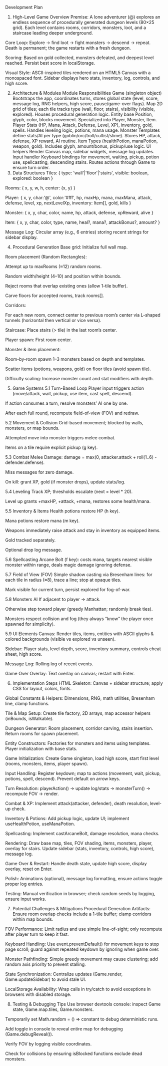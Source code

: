 Development Plan
1. High-Level Game Overview
Premise: A lone adventurer (@) explores an endless sequence of procedurally generated dungeon levels (80×25 grid). Each level contains rooms, corridors, monsters, loot, and a staircase leading deeper underground.

Core Loop: Explore → find loot → fight monsters → descend → repeat. Death is permanent; the game restarts with a fresh dungeon.

Scoring: Based on gold collected, monsters defeated, and deepest level reached. Persist best score in localStorage.

Visual Style: ASCII-inspired tiles rendered on an HTML5 Canvas with a monospaced font. Sidebar displays hero stats, inventory, log, controls, and high score.

2. Architecture & Modules
Module	Responsibilities
Game (singleton object)	Bootstraps the app, coordinates turns, stores global state (level, score, message log, RNG helpers, high score, pause/game-over flags).
Map	2D grid of tiles; each tile tracks type (wall, floor, stairs), visibility (visible, explored). Houses procedural generation logic.
Entity base	Position, glyph, color, blocks movement. Specialized into Player, Monster, Item.
Player	Stats (HP, Mana, Attack, Defense, Level, XP), inventory, gold, spells. Handles leveling logic, potions, mana usage.
Monster	Templates define stats/AI per type (goblin/orc/troll/cultist/slime). Stores HP, attack, defense, XP reward, AI routine.
Item	Types (healthPotion, manaPotion, weapon, gold). Includes glyph, amount/bonus, pickup/use logic.
UI helpers	Render Canvas map, sidebar widgets, message log updates.
Input handler	Keyboard bindings for movement, waiting, pickup, potion use, spellcasting, descending stairs. Routes actions through Game to ensure turn order.
3. Data Structures
Tiles: { type: 'wall'|'floor'|'stairs', visible: boolean, explored: boolean }

Rooms: { x, y, w, h, center: {x, y} }

Player: { x, y, char:'@', color:'#fff', hp, maxHp, mana, maxMana, attack, defense, level, xp, nextLevelXp, inventory: Item[], gold, kills }

Monster: { x, y, char, color, name, hp, attack, defense, xpReward, alive }

Item: { x, y, char, color, type, name, heal?, mana?, attackBonus?, amount? }

Message Log: Circular array (e.g., 6 entries) storing recent strings for sidebar display.

4. Procedural Generation
Base grid: Initialize full wall map.

Room placement (Random Rectangles):

Attempt up to maxRooms (≈12) random rooms.

Random width/height (4–10) and position within bounds.

Reject rooms that overlap existing ones (allow 1-tile buffer).

Carve floors for accepted rooms, track rooms[].

Corridors:

For each new room, connect center to previous room’s center via L-shaped tunnels (horizontal then vertical or vice versa).

Staircase: Place stairs (> tile) in the last room’s center.

Player spawn: First room center.

Monster & item placement:

Room-by-room spawn 1–3 monsters based on depth and templates.

Scatter items (potions, weapons, gold) on floor tiles (avoid spawn tile).

Difficulty scaling: Increase monster count and stat modifiers with depth.

5. Game Systems
5.1 Turn-Based Loop
Player input triggers action (move/attack, wait, pickup, use item, cast spell, descend).

If action consumes a turn, resolve monsters’ AI one by one.

After each full round, recompute field-of-view (FOV) and redraw.

5.2 Movement & Collision
Grid-based movement; blocked by walls, monsters, or map bounds.

Attempted move into monster triggers melee combat.

Items on a tile require explicit pickup (g key).

5.3 Combat
Melee Damage: damage = max(0, attacker.attack + roll(1..6) - defender.defense).

Miss messages for zero damage.

On kill: grant XP, gold (if monster drops), update stats/log.

5.4 Leveling
Track XP; thresholds escalate (next = level * 20).

Level up grants +maxHP, +attack, +mana, restores some health/mana.

5.5 Inventory & Items
Health potions restore HP (h key).

Mana potions restore mana (m key).

Weapons immediately raise attack and stay in inventory as equipped items.

Gold tracked separately.

Optional drop log message.

5.6 Spellcasting
Arcane Bolt (f key): costs mana, targets nearest visible monster within range, deals magic damage ignoring defense.

5.7 Field of View (FOV)
Simple shadow casting via Bresenham lines: for each tile in radius (≈8), trace a line; stop at opaque tiles.

Mark visible for current turn, persist explored for fog-of-war.

5.8 Monsters AI
If adjacent to player → attack.

Otherwise step toward player (greedy Manhattan; randomly break ties).

Monsters respect collision and fog (they always “know” the player once spawned for simplicity).

5.9 UI Elements
Canvas: Render tiles, items, entities with ASCII glyphs & colored backgrounds (visible vs explored vs unseen).

Sidebar: Player stats, level depth, score, inventory summary, controls cheat sheet, high score.

Message Log: Rolling log of recent events.

Game Over Overlay: Text overlay on canvas; restart with Enter.

6. Implementation Steps
HTML Skeleton: Canvas + sidebar structure; apply CSS for layout, colors, fonts.

Global Constants & Helpers: Dimensions, RNG, math utilities, Bresenham line, clamp functions.

Tile & Map Setup: Create tile factory, 2D arrays, map accessor helpers (inBounds, isWalkable).

Dungeon Generator: Room placement, corridor carving, stairs insertion. Return rooms for spawn placement.

Entity Constructors: Factories for monsters and items using templates. Player initialization with base stats.

Game Initialization: Create Game singleton, load high score, start first level (rooms, monsters, items, player spawn).

Input Handling: Register keydown; map to actions (movement, wait, pickup, potions, spell, descend). Prevent default on arrow keys.

Turn Resolution: playerAction() -> update log/stats -> monsterTurn() -> recompute FOV -> render.

Combat & XP: Implement attack(attacker, defender), death resolution, level-up check.

Inventory & Potions: Add pickup logic, update UI; implement useHealthPotion, useManaPotion.

Spellcasting: Implement castArcaneBolt, damage resolution, mana checks.

Rendering: Draw base map, tiles, FOV shading, items, monsters, player, overlay for stairs. Update sidebar (stats, inventory, controls, high score), message log.

Game Over & Restart: Handle death state, update high score, display overlay, reset on Enter.

Polish: Animations (optional), message log formatting, ensure actions toggle proper log entries.

Testing: Manual verification in browser; check random seeds by logging, ensure input works.

7. Potential Challenges & Mitigations
Procedural Generation Artifacts: Ensure room overlap checks include a 1-tile buffer; clamp corridors within map bounds.

FOV Performance: Limit radius and use simple line-of-sight; only recompute after player turn to keep it fast.

Keyboard Handling: Use event.preventDefault() for movement keys to stop page scroll; guard against repeated keydown by ignoring when game over.

Monster Pathfinding: Simple greedy movement may cause clustering; add random axis priority to prevent stalling.

State Synchronization: Centralize updates (Game.render, Game.updateSidebar) to avoid stale UI.

LocalStorage Availability: Wrap calls in try/catch to avoid exceptions in browsers with disabled storage.

8. Testing & Debugging Tips
Use browser devtools console: inspect Game state, Game.map.tiles, Game.monsters.

Temporarily set Math.random = () => constant to debug deterministic runs.

Add toggle in console to reveal entire map for debugging (Game.debugReveal()).

Verify FOV by logging visible coordinates.

Check for collisions by ensuring isBlocked functions exclude dead monsters.

